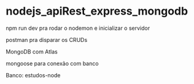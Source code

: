 # nodejs_apiRest_express_mongodb

npm run dev pra rodar o nodemon e inicializar o servidor

postman pra disparar os CRUDs

MongoDB com Atlas

mongoose para conexão com banco

Banco: estudos-node